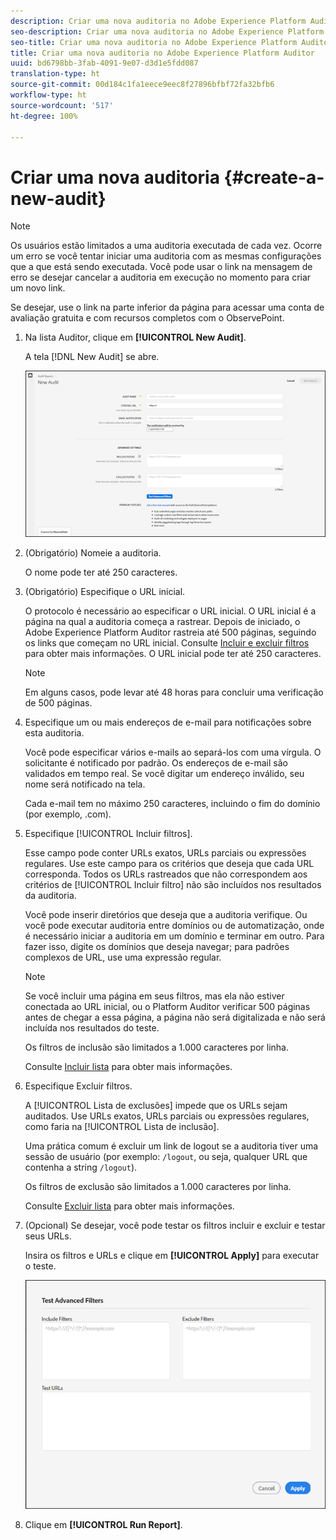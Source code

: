 ```yaml
---
description: Criar uma nova auditoria no Adobe Experience Platform Auditor
seo-description: Criar uma nova auditoria no Adobe Experience Platform Auditor
seo-title: Criar uma nova auditoria no Adobe Experience Platform Auditor
title: Criar uma nova auditoria no Adobe Experience Platform Auditor
uuid: bd6798bb-3fab-4091-9e07-d3d1e5fdd087
translation-type: ht
source-git-commit: 00d184c1fa1eece9eec8f27896bfbf72fa32bfb6
workflow-type: ht
source-wordcount: '517'
ht-degree: 100%

---
```



# Criar uma nova auditoria {#create-a-new-audit}

>[!NOTE]
>
>Os usuários estão limitados a uma auditoria executada de cada vez. Ocorre um erro se você tentar iniciar uma auditoria com as mesmas configurações que a que está sendo executada. Você pode usar o link na mensagem de erro se desejar cancelar a auditoria em execução no momento para criar um novo link.

Se desejar, use o link na parte inferior da página para acessar uma conta de avaliação gratuita e com recursos completos com o ObservePoint.

1. Na lista Auditor, clique em **[!UICONTROL New Audit]**.

   A tela [!DNL New Audit] se abre.

   ![](assets/config.png)

1. (Obrigatório) Nomeie a auditoria.

   O nome pode ter até 250 caracteres.
1. (Obrigatório) Especifique o URL inicial.

   O protocolo é necessário ao especificar o URL inicial. O URL inicial é a página na qual a auditoria começa a rastrear. Depois de iniciado, o Adobe Experience Platform Auditor rastreia até 500 páginas, seguindo os links que começam no URL inicial. Consulte [Incluir e excluir filtros](../create-audit/filters.md) para obter mais informações. O URL inicial pode ter até 250 caracteres.

   >[!NOTE]
   >
   >Em alguns casos, pode levar até 48 horas para concluir uma verificação de 500 páginas.

1. Especifique um ou mais endereços de e-mail para notificações sobre esta auditoria.

   Você pode especificar vários e-mails ao separá-los com uma vírgula. O solicitante é notificado por padrão. Os endereços de e-mail são validados em tempo real. Se você digitar um endereço inválido, seu nome será notificado na tela.

   Cada e-mail tem no máximo 250 caracteres, incluindo o fim do domínio (por exemplo, .com).

1. Especifique [!UICONTROL Incluir filtros].

   Esse campo pode conter URLs exatos, URLs parciais ou expressões regulares. Use este campo para os critérios que deseja que cada URL corresponda. Todos os URLs rastreados que não correspondem aos critérios de [!UICONTROL Incluir filtro] não são incluídos nos resultados da auditoria.

   Você pode inserir diretórios que deseja que a auditoria verifique. Ou você pode executar auditoria entre domínios ou de automatização, onde é necessário iniciar a auditoria em um domínio e terminar em outro. Para fazer isso, digite os domínios que deseja navegar; para padrões complexos de URL, use uma expressão regular.

   >[!NOTE]
   >
   >Se você incluir uma página em seus filtros, mas ela não estiver conectada ao URL inicial, ou o Platform Auditor verificar 500 páginas antes de chegar a essa página, a página não será digitalizada e não será incluída nos resultados do teste.

   Os filtros de inclusão são limitados a 1.000 caracteres por linha.

   Consulte [Incluir lista](../create-audit/filters.md) para obter mais informações.
1. Especifique Excluir filtros.

   A [!UICONTROL Lista de exclusões] impede que os URLs sejam auditados. Use URLs exatos, URLs parciais ou expressões regulares, como faria na [!UICONTROL Lista de inclusão].

   Uma prática comum é excluir um link de logout se a auditoria tiver uma sessão de usuário (por exemplo: `/logout`, ou seja, qualquer URL que contenha a string `/logout`).

   Os filtros de exclusão são limitados a 1.000 caracteres por linha.

   Consulte [Excluir lista](../create-audit/filters.md) para obter mais informações.
1. (Opcional) Se desejar, você pode testar os filtros incluir e excluir e testar seus URLs.

   Insira os filtros e URLs e clique em **[!UICONTROL Apply]** para executar o teste.

   ![](assets/test-advanced-filters.png)

1. Clique em **[!UICONTROL Run Report]**.

